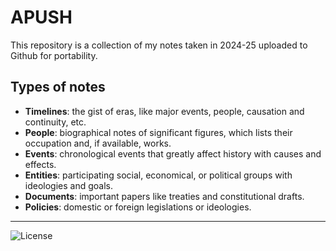 # APUSH
This repository is a collection of my notes taken in 2024-25 uploaded to Github for portability.

## Types of notes
- **Timelines**: the gist of eras, like major events, people, causation and continuity, etc.
- **People**: biographical notes of significant figures, which lists their occupation and, if available, works.
- **Events**: chronological events that greatly affect history with causes and effects.
- **Entities**: participating social, economical, or political groups with ideologies and goals.
- **Documents**: important papers like treaties and constitutional drafts.
- **Policies**: domestic or foreign legislations or ideologies. 
---
![License](https://mirrors.creativecommons.org/presskit/buttons/88x31/svg/by.svg)
